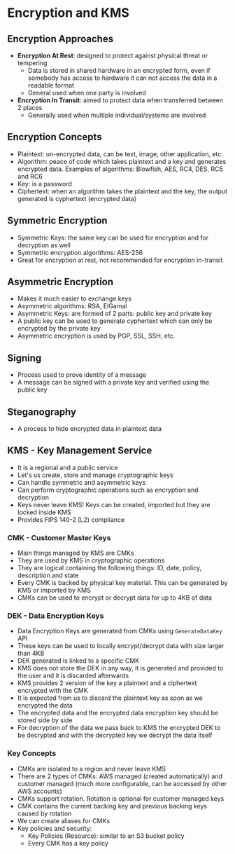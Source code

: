 # Encryption and KMS

## Encryption Approaches

- **Encryption At Rest**: designed to protect against physical threat or tempering
    - Data is stored in shared hardware in an encrypted form, even if somebody has access to hardware it can not access the data in a readable format
    - General used when one party is involved
- **Encryption In Transit**: aimed to protect data when transferred between 2 places
    - Generally used when multiple individual/systems are involved

## Encryption Concepts

- Plaintext: un-encrypted data, can be text, image, other application, etc.
- Algorithm: peace of code which takes plaintext and a key and generates encrypted data. Examples of algorithms: Blowfish, AES, RC4, DES, RC5 and RC6
- Key: is a password
- Ciphertext: when an algorithm takes the plaintext and the key, the output generated is cyphertext (encrypted data)

## Symmetric Encryption

- Symmetric Keys: the same key can be used for encryption and for decryption as well
- Symmetric encryption algorithms: AES-256
- Great for encryption at rest, not recommended for encryption in-transit

## Asymmetric Encryption

- Makes it much easier to exchange keys
- Asymmetric algorithms: RSA, ElGamal
- Asymmetric Keys: are formed of 2 parts: public key and private key
- A public key can be used to generate cyphertext which can only be encrypted by the private key
- Asymmetric encryption is used by PGP, SSL, SSH, etc.

## Signing

- Process used to prove identity of a message
- A message can be signed with a private key and verified using the public key

## Steganography

- A process to hide encrypted data in plaintext data

## KMS - Key Management Service

- It is a regional and a public service
- Let's us create, store and manage cryptographic keys
- Can handle symmetric and asymmetric keys
- Can perform cryptographic operations such as encryption and decryption
- Keys never leave KMS! Keys can be created, imported but they are locked inside KMS
- Provides FIPS 140-2 (L2) compliance

### CMK - Customer Master Keys

- Main things managed by KMS are CMKs
- They are used by KMS in cryptographic operations
- They are logical containing the following things: ID, date, policy, description and state
- Every CMK is backed by physical key material. This can be generated by KMS or imported by KMS
- CMKs can be used to encrypt or decrypt data for up to 4KB of data

### DEK - Data Encryption Keys

- Data Encryption Keys are generated from CMKs using `GenerateDataKey` API
- These keys can be used to locally encrypt/decrypt data with size larger than 4KB
- DEK generated is linked to a specific CMK
- KMS does not store the DEK in any way, it is generated and provided to the user and it is discarded afterwards
- KMS provides 2 version of the key a plaintext and a ciphertext encrypted with the CMK
- It is expected from us to discard the plaintext key as soon as we encrypted the data
- The encrypted data and the encrypted data encryption key should be stored side by side
- For decryption of the data we pass back to KMS the encrypted DEK to be decrypted and with the decrypted key we decrypt the data itself

### Key Concepts

- CMKs are isolated to a region and never leave KMS
- There are 2 types of CMKs: AWS managed (created automatically) and customer managed (much more configurable, can be accessed by other AWS accounts)
- CMKs support rotation. Rotation is optional for customer managed keys
- CMK contains the current backing key and previous backing keys caused by rotation
- We can create aliases for CMKs
- Key policies and security:
    - Key Policies (Resource): similar to an S3 bucket policy
    - Every CMK has a key policy